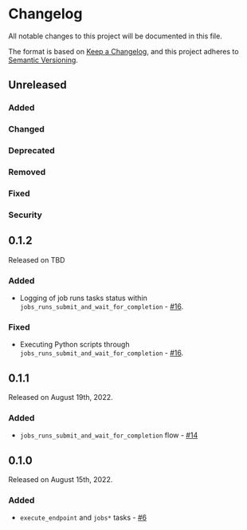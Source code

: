 # Changelog

All notable changes to this project will be documented in this file.

The format is based on [Keep a Changelog](https://keepachangelog.com/en/1.0.0/),
and this project adheres to [Semantic Versioning](https://semver.org/spec/v2.0.0.html).

## Unreleased

### Added

### Changed

### Deprecated

### Removed

### Fixed

### Security

## 0.1.2

Released on TBD

### Added

- Logging of job runs tasks status within `jobs_runs_submit_and_wait_for_completion` - [#16](https://github.com/PrefectHQ/prefect-databricks/pull/16).

### Fixed

- Executing Python scripts through `jobs_runs_submit_and_wait_for_completion` - [#16](https://github.com/PrefectHQ/prefect-databricks/pull/16).


## 0.1.1

Released on August 19th, 2022.

### Added

- `jobs_runs_submit_and_wait_for_completion` flow - [#14](https://github.com/PrefectHQ/prefect-databricks/pull/14)

## 0.1.0

Released on August 15th, 2022.

### Added

- `execute_endpoint` and `jobs*` tasks - [#6](https://github.com/PrefectHQ/prefect-databricks/pull/6)
